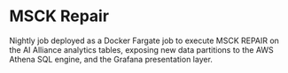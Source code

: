 # MSCK Repair

Nightly job deployed as a Docker Fargate job to execute MSCK REPAIR on the AI Alliance analytics tables, exposing new data partitions to the AWS Athena SQL engine, and the Grafana presentation layer.